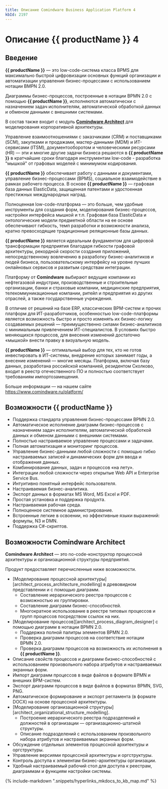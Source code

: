 ```yaml
---
title: Описание Comindware Business Application Platform 4
kbId: 2197
---
```


# Описание {{ productName }} 4

## Введение

**{{ productName }}** — это low-code-система класса BPMS для максимально быстрой цифровизации основных функций организации и автоматизации управления бизнес-процессами с использованием нотации BMPN 2.0.

Диаграммы бизнес-процессов, построенные в нотации BPMN 2.0 с помощью **{{ productName }}**, исполняются автоматически с назначением задач исполнителям, автоматической обработкой данных и обменом данными с внешними системами.

В состав также входит с модуль **[Comindware Architect](#architect_features)** для моделирования корпоративной архитектуры.

Управление взаимоотношениями с заказчиками (CRM) и поставщиками (SCM), закупками и продажами, мастер-данными (MDM) и ИТ-сервисами (ITSM), документооборотом и человеческими ресурсами (HR) — эти и многие другие задачи бизнеса решаются в **{{ productName }}** в кратчайшие сроки благодаря инструментам low-code - разработка "мышкой" от графовых моделей с минимумом кодирования.

**{{ productName }}** обеспечивает работу с данными и документами, управление бизнес-процессами (BPMS), социальное взаимодействие в рамках рабочего процесса. В основе **{{ productName }}** — графовая база данных ElasticData, защищенная патентами и удостоенная престижных международных наград.

Полноценная low-code-платформа — это больше, чем удобные инструменты для создания форм, моделирования бизнес-процессов, настройки интерфейса мышкой и т.п. Графовая база ElasticData и онтологические модели предметной области на ее основе обеспечивают гибкость, темп разработки и возможности анализа, кратно превосходящие традиционные реляционные базы данных.

**{{ productName }}** является идеальным фундаментом для цифровой трансформации предприятия благодаря гибкости графовой архитектуры, рекордной скорости создания приложений, непосредственному вовлечению в разработку бизнес-аналитиков и людей бизнеса, пользовательскому интерфейсу на уровне лучших онлайновых сервисов и развитым средствам интеграции.

Платформу от **Comindware** выбирают ведущие компании из нефтегазовой индустрии, производственные и строительные организации, банки и страховые компании, медицинские предприятия, телекоммуникационные компании, ритейл и предприятия из других отраслей, а также государственные учреждения.

В отличие от решений на базе ERP, классических BPM-систем и прочих платформ для ИТ-разработчиков, особенностью low-code-платформы является возможность быстро и просто изменять их бизнес-логику создаваемых решений — преимущественно силами бизнес-аналитиков с минимальным привлечением ИТ-специалистов. В условиях быстро меняющихся процессов, для внесения изменений достаточно «мышкой» внести правку в визуальную модель.

**{{ productName }}** — оптимальный выбор для тех, кто не готов инвестировать в ИТ-системы, внедрение которых занимает годы, а внесение изменений — многие месяцы. Платформа, включая базу данных, разработана российской компанией, резидентом Сколково, входит в реестр отечественного ПО и полностью соответствует требованиям импортозамещения.

Больше информации — на нашем сайте <https://www.comindware.ru/platform/>

## Возможности {{ productName }}

- Поддержка стандарта управления бизнес-процессами BPMN 2.0.
- Автоматическое исполнение диаграмм бизнес-процессов с назначением задач исполнителям, автоматической обработкой данных и обменом данными с внешними системами.
- Полностью настраиваемое управление процессами и задачами.
- Полная автоматизация и мониторинг процессов.
- Управление бизнес-данными любой сложности с помощью гибко настраиваемых записей и динамических форм для ввода и отображения данных.
- Комбинирование данных, задач и процессов «на лету».
- Интеграции любой сложности через открытые Web API и Enterprise Service Bus.
- Интуитивно понятный интерфейс пользователя.
- Настраиваемая бизнес-аналитика.
- Экспорт данных в форматах MS Word, MS Excel и PDF.
- Простая установка и поддержка продукта.
- Настраиваемая рабочая среда.
- Полноценное системное администрирование.
- Встроенные легкие в освоении, но эффективные языки выражений: формулы, N3 и DMN.
- Поддержка C#-скриптов.

## Возможности Comindware Architect

**Comindware Architect** — это no-code-конструктор процессной архитектуры и организационной структуры предприятия.

Продукт предоставляет перечисленные ниже возможности.

- [Моделирование процессной архитектуры][architect_process_architecture_modelling] в древовидном представлении и с помощью диаграмм.
    - Составление иерархического реестра процессов с возможностью их группировки.
    - Составление диаграмм бизнес-способностей.
    - Многократное использование в реестре типовых процессов и групп процессов посредством ссылок на них.
- [Моделирование процессов][architect_process_diagram_designer] с помощью диаграмм в нотации BPMN 2.0.
    - Поддержка полной палитры элементов BPMN 2.0.
    - Проверка диаграмм процессов на соответствие нотации BPMN 2.0.
    - Проверка диаграмм процессов на возможность их исполнения в **{{ productName }}**.
- Описание свойств процессов и диаграмм бизнес-способностей с использованием произвольного набора атрибутов и настраиваемых экранных форм.
- Импорт диаграмм процессов в виде файлов в формате BPMN и внешних BPM-систем.
- Экспорт диаграмм процессов в виде файлов в форматах BPMN, SVG, PNG.
- Автоматическое формирование и экспорт регламента (в формате DOCX) на основе процессной архитектуры.
- [Моделирование организационной структуры][architect_organizational_structure_modelling].
    - Построение иерархического реестра подразделений и должностей в организации — организационно-штатной структуры.
    - Описание подразделений с использованием произвольного набора атрибутов и настраиваемых экранных форм.
- Обсуждение отдельных элементов процессной архитектуры и оргструктуры.
- Управление версиями процессной архитектуры и оргструктуры.
- Контроль доступа к элементам бизнес-архитектуры организации.
- Удобный настраиваемый рабочий стол для доступа к реестрам, диаграммам и функциям настройки системы.

{% include-markdown ".snippets/hyperlinks_mkdocs_to_kb_map.md" %}
